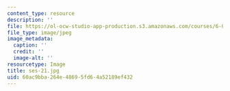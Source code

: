 ```yaml
---
content_type: resource
description: ''
file: https://ol-ocw-studio-app-production.s3.amazonaws.com/courses/6-00sc-introduction-to-computer-science-and-programming-spring-2011/60ac9bba264e48695fd64a52189ef432_ses-21.jpg
file_type: image/jpeg
image_metadata:
  caption: ''
  credit: ''
  image-alt: ''
resourcetype: Image
title: ses-21.jpg
uid: 60ac9bba-264e-4869-5fd6-4a52189ef432
---
```

